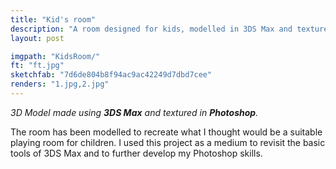 ```yaml
---
title: "Kid's room"
description: "A room designed for kids, modelled in 3DS Max and textured in Photoshop."
layout: post

imgpath: "KidsRoom/"
ft: "ft.jpg"
sketchfab: "7d6de804b8f94ac9ac42249d7dbd7cee"
renders: "1.jpg,2.jpg"
---
```

*3D Model made using **3DS Max** and textured in **Photoshop**.*

The room has been modelled to recreate what I thought would be a suitable playing room for children. I used this project as a medium to revisit the basic tools of 3DS Max and to further develop my Photoshop skills.